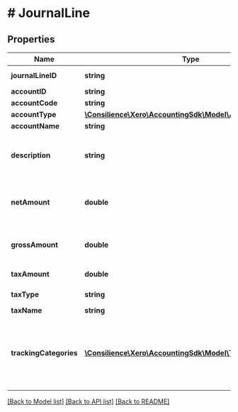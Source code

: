 # # JournalLine

## Properties

Name | Type | Description | Notes
------------ | ------------- | ------------- | -------------
**journalLineID** | **string** | Xero identifier for Journal | [optional] 
**accountID** | **string** | See Accounts | [optional] 
**accountCode** | **string** | See Accounts | [optional] 
**accountType** | [**\Consilience\Xero\AccountingSdk\Model\AccountType**](AccountType.md) |  | [optional] 
**accountName** | **string** | See AccountCodes | [optional] 
**description** | **string** | The description from the source transaction line item. Only returned if populated. | [optional] 
**netAmount** | **double** | Net amount of journal line. This will be a positive value for a debit and negative for a credit | [optional] 
**grossAmount** | **double** | Gross amount of journal line (NetAmount + TaxAmount). | [optional] 
**taxAmount** | **double** | Total tax on a journal line | [optional] 
**taxType** | **string** | The tax type from TaxRates | [optional] 
**taxName** | **string** | see TaxRates | [optional] 
**trackingCategories** | [**\Consilience\Xero\AccountingSdk\Model\TrackingCategory[]**](TrackingCategory.md) | Optional Tracking Category – see Tracking. Any JournalLine can have a maximum of 2 &lt;TrackingCategory&gt; elements. | [optional] 

[[Back to Model list]](../../README.md#documentation-for-models) [[Back to API list]](../../README.md#documentation-for-api-endpoints) [[Back to README]](../../README.md)


